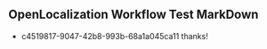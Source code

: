 ## OpenLocalization Workflow Test MarkDown
* c4519817-9047-42b8-993b-68a1a045ca11 thanks!

<!--HONumber=Jul16_HO5-->


